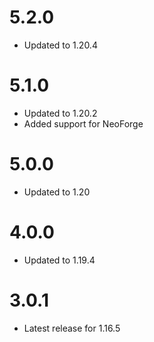 # 5.2.0
- Updated to 1.20.4

# 5.1.0
- Updated to 1.20.2
- Added support for NeoForge

# 5.0.0
- Updated to 1.20

# 4.0.0
- Updated to 1.19.4

# 3.0.1
- Latest release for 1.16.5
